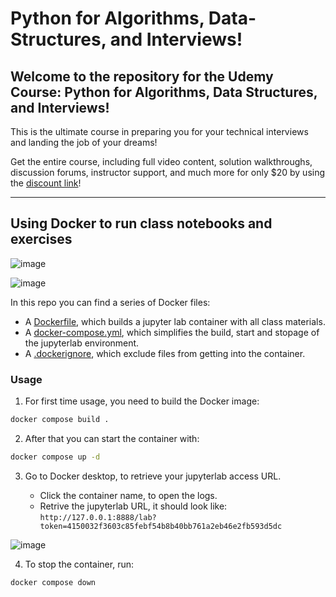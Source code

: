 # Python for Algorithms, Data-Structures, and Interviews!

## Welcome to the repository for the Udemy Course: Python for Algorithms, Data Structures, and Interviews!

This is the ultimate course in preparing you for your technical interviews and landing the job of your dreams!

Get the entire course, including full video content, solution walkthroughs, discussion forums, instructor support, and much more for only $20 by using the [discount link](https://www.udemy.com/python-for-data-structures-algorithms-and-interviews/?couponCode=github_discount)!

---

## Using Docker to run class notebooks and exercises

![image](https://github.com/kevinknights29/Airflow_Docs_LLM_App/assets/74464814/339aa9d3-32f9-404e-b449-4b493d015d74)

![image](https://github.com/kevinknights29/Airflow_Docs_LLM_App/assets/74464814/ef50ac23-b023-4b8b-bde8-d2775c240cc9)

In this repo you can find a series of Docker files:

- A [Dockerfile](./Dockerfile), which builds a jupyter lab container with all class materials.
- A [docker-compose.yml](./docker-compose.yml), which simplifies the build, start and stopage of the jupyterlab environment.
- A [.dockerignore](./.dockerignore), which exclude files from getting into the container.

### Usage

1. For first time usage, you need to build the Docker image:

```bash
docker compose build .
```

2. After that you can start the container with:

```bash
docker compose up -d
```

3. Go to Docker desktop, to retrieve your jupyterlab access URL.

    - Click the container name, to open the logs.
    - Retrive the jupyterlab URL, it should look like: `http://127.0.0.1:8888/lab?token=4150032f3603c85febf54b8b40bb761a2eb46e2fb593d5dc`

![image](https://github.com/kevinknights29/Airflow_Docs_LLM_App/assets/74464814/661f3747-2b2e-4387-9c79-64af1d8bc56e)

4. To stop the container, run:

```bash
docker compose down
```

